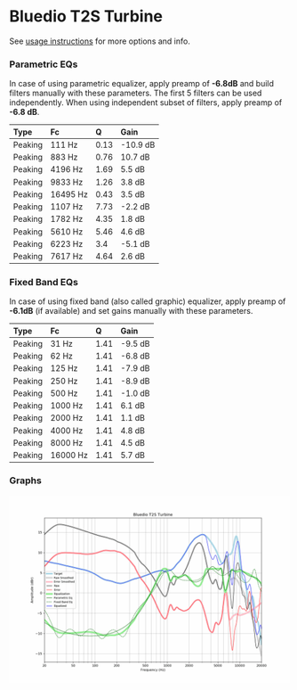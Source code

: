 # Bluedio T2S Turbine
See [usage instructions](https://github.com/jaakkopasanen/AutoEq#usage) for more options and info.

### Parametric EQs
In case of using parametric equalizer, apply preamp of **-6.8dB** and build filters manually
with these parameters. The first 5 filters can be used independently.
When using independent subset of filters, apply preamp of **-6.8 dB**.

| Type    | Fc       |    Q | Gain     |
|:--------|:---------|:-----|:---------|
| Peaking | 111 Hz   | 0.13 | -10.9 dB |
| Peaking | 883 Hz   | 0.76 | 10.7 dB  |
| Peaking | 4196 Hz  | 1.69 | 5.5 dB   |
| Peaking | 9833 Hz  | 1.26 | 3.8 dB   |
| Peaking | 16495 Hz | 0.43 | 3.5 dB   |
| Peaking | 1107 Hz  | 7.73 | -2.2 dB  |
| Peaking | 1782 Hz  | 4.35 | 1.8 dB   |
| Peaking | 5610 Hz  | 5.46 | 4.6 dB   |
| Peaking | 6223 Hz  | 3.4  | -5.1 dB  |
| Peaking | 7617 Hz  | 4.64 | 2.6 dB   |

### Fixed Band EQs
In case of using fixed band (also called graphic) equalizer, apply preamp of **-6.1dB**
(if available) and set gains manually with these parameters.

| Type    | Fc       |    Q | Gain    |
|:--------|:---------|:-----|:--------|
| Peaking | 31 Hz    | 1.41 | -9.5 dB |
| Peaking | 62 Hz    | 1.41 | -6.8 dB |
| Peaking | 125 Hz   | 1.41 | -7.9 dB |
| Peaking | 250 Hz   | 1.41 | -8.9 dB |
| Peaking | 500 Hz   | 1.41 | -1.0 dB |
| Peaking | 1000 Hz  | 1.41 | 6.1 dB  |
| Peaking | 2000 Hz  | 1.41 | 1.1 dB  |
| Peaking | 4000 Hz  | 1.41 | 4.8 dB  |
| Peaking | 8000 Hz  | 1.41 | 4.5 dB  |
| Peaking | 16000 Hz | 1.41 | 5.7 dB  |

### Graphs
![](./Bluedio%20T2S%20Turbine.png)